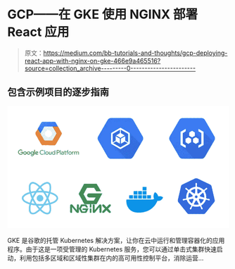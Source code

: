 # GCP——在 GKE 使用 NGINX 部署 React 应用

> 原文：<https://medium.com/bb-tutorials-and-thoughts/gcp-deploying-react-app-with-nginx-on-gke-466e9a465516?source=collection_archive---------0----------------------->

## 包含示例项目的逐步指南

![](img/0a275daae980f7b4d2664d1bfddd39df.png)

GKE 是谷歌的托管 Kubernetes 解决方案，让你在云中运行和管理容器化的应用程序。由于这是一项受管理的 Kubernetes 服务，您可以通过单击式集群快速启动，利用包括多区域和区域性集群在内的高可用性控制平台，消除运营…